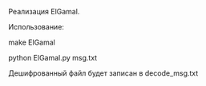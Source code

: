 Реализация ElGamal.

Использование:

make ElGamal

python ElGamal.py msg.txt

Дешифрованный файл будет записан в decode_msg.txt
